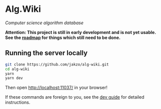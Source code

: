# Alg.Wiki

_Computer science algorithm database_

**Attention: This project is still in early development and is not yet usable. See the [roadmap](https://github.com/jakzo/alg-wiki/wiki/Roadmap) for things which still need to be done.**

## Running the server locally

```sh
git clone https://github.com/jakzo/alg-wiki.git
cd alg-wiki
yarn
yarn dev
```

Then open [http://localhost:11037/](http://localhost:11037/) in your browser!

If these commands are foreign to you, see the [dev guide](https://github.com/jakzo/alg-wiki/wiki/Setting-Up-an-Efficient-Dev-Environment) for detailed instructions.
